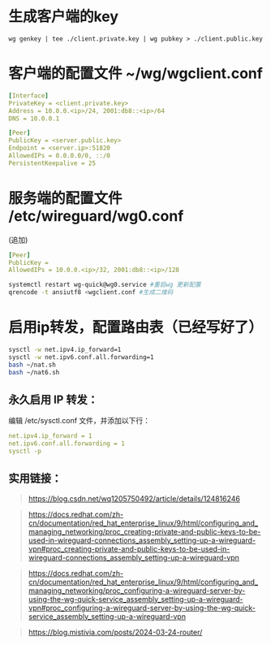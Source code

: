# 生成客户端的key
`wg genkey | tee ./client.private.key | wg pubkey > ./client.public.key`


# 客户端的配置文件 ~/wg/wgclient.conf
```yaml
[Interface]
PrivateKey = <client.private.key>
Address = 10.0.0.<ip>/24, 2001:db8::<ip>/64
DNS = 10.0.0.1

[Peer]
PublicKey = <server.public.key>
Endpoint = <server.ip>:51820
AllowedIPs = 0.0.0.0/0, ::/0
PersistentKeepalive = 25
```

# 服务端的配置文件 /etc/wireguard/wg0.conf
(追加)
```yaml
[Peer]
PublicKey = 
AllowedIPs = 10.0.0.<ip>/32, 2001:db8::<ip>/128
```

```bash
systemctl restart wg-quick@wg0.service #重启wg 更新配置
qrencode -t ansiutf8 <wgclient.conf #生成二维码
```

# 启用ip转发，配置路由表（已经写好了）
```bash
sysctl -w net.ipv4.ip_forward=1
sysctl -w net.ipv6.conf.all.forwarding=1
bash ~/nat.sh
bash ~/nat6.sh
```
## 永久启用 IP 转发：
编辑 /etc/sysctl.conf 文件，并添加以下行：
```yaml
net.ipv4.ip_forward = 1
net.ipv6.conf.all.forwarding = 1
sysctl -p
```

## 实用链接：
>https://blog.csdn.net/wq1205750492/article/details/124816246

>https://docs.redhat.com/zh-cn/documentation/red_hat_enterprise_linux/9/html/configuring_and_managing_networking/proc_creating-private-and-public-keys-to-be-used-in-wireguard-connections_assembly_setting-up-a-wireguard-vpn#proc_creating-private-and-public-keys-to-be-used-in-wireguard-connections_assembly_setting-up-a-wireguard-vpn

>https://docs.redhat.com/zh-cn/documentation/red_hat_enterprise_linux/9/html/configuring_and_managing_networking/proc_configuring-a-wireguard-server-by-using-the-wg-quick-service_assembly_setting-up-a-wireguard-vpn#proc_configuring-a-wireguard-server-by-using-the-wg-quick-service_assembly_setting-up-a-wireguard-vpn

>https://blog.mistivia.com/posts/2024-03-24-router/

